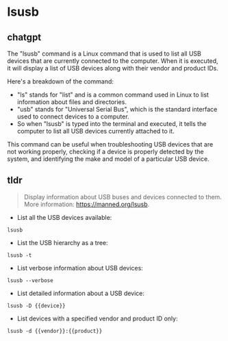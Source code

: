 # lsusb 
## chatgpt 
The "lsusb" command is a Linux command that is used to list all USB devices that are currently connected to the computer. When it is executed, it will display a list of USB devices along with their vendor and product IDs. 

Here's a breakdown of the command:

- "ls" stands for "list" and is a common command used in Linux to list information about files and directories.
- "usb" stands for "Universal Serial Bus", which is the standard interface used to connect devices to a computer. 
- So when "lsusb" is typed into the terminal and executed, it tells the computer to list all USB devices currently attached to it.

This command can be useful when troubleshooting USB devices that are not working properly, checking if a device is properly detected by the system, and identifying the make and model of a particular USB device. 

## tldr 
 
> Display information about USB buses and devices connected to them.
> More information: <https://manned.org/lsusb>.

- List all the USB devices available:

`lsusb`

- List the USB hierarchy as a tree:

`lsusb -t`

- List verbose information about USB devices:

`lsusb --verbose`

- List detailed information about a USB device:

`lsusb -D {{device}}`

- List devices with a specified vendor and product ID only:

`lsusb -d {{vendor}}:{{product}}`

